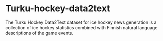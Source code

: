 # Turku-hockey-data2text
The Turku Hockey Data2Text dataset for ice hockey news generation is a collection of ice hockey statistics combined with Finnish natural language descriptions of the game events.
